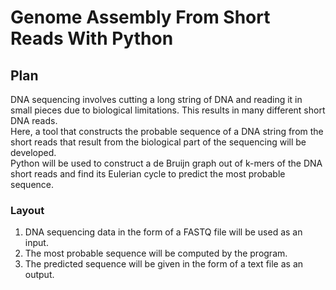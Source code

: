 # Genome Assembly From Short Reads With Python
## Plan
DNA sequencing involves cutting a long string of DNA and reading it in small pieces due to biological limitations. This results in many different short DNA reads.  
Here, a tool that constructs the probable sequence of a DNA string from the short reads that result from the biological part of the sequencing will be developed.  
Python will be used to construct a de Bruijn graph out of k-mers of the DNA short reads and find its Eulerian cycle to predict the most probable sequence.  
### Layout
1. DNA sequencing data in the form of a FASTQ file will be used as an input.  
2. The most probable sequence will be computed by the program.  
3. The predicted sequence will be given in the form of a text file as an output.  

